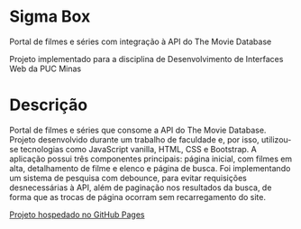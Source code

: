 # Sigma Box
Portal de filmes e séries com integração à API do The Movie Database

Projeto implementado para a disciplina de Desenvolvimento de Interfaces Web da PUC Minas

# Descrição
Portal de filmes e séries que consome a API do The Movie Database. Projeto desenvolvido durante um trabalho de faculdade e, por isso, utilizou-se tecnologias como JavaScript vanilla, HTML, CSS e Bootstrap. A aplicação possui três componentes principais: página inicial, com filmes em alta, detalhamento de filme e elenco e página de busca. Foi implementando um sistema de pesquisa com debounce, para evitar requisições desnecessárias à API, além de paginação nos resultados da busca, de forma que as trocas de página ocorram sem recarregamento do site.

<a href="https://thevinilima.github.io/sigma-box/" target="_blank">Projeto hospedado no GitHub Pages</a>
